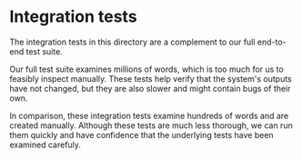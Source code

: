 Integration tests
=================

The integration tests in this directory are a complement to our full end-to-end
test suite.

Our full test suite examines millions of words, which is too much for us to
feasibly inspect manually. These tests help verify that the system's outputs
have not changed, but they are also slower and might contain bugs of their own.

In comparison, these integration tests examine hundreds of words and are
created manually. Although these tests are much less thorough, we can run them
quickly and have confidence that the underlying tests have been examined
carefuly.
